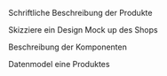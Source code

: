 Schriftliche Beschreibung der Produkte

Skizziere ein Design Mock up des Shops

Beschreibung der Komponenten

Datenmodel eine Produktes
